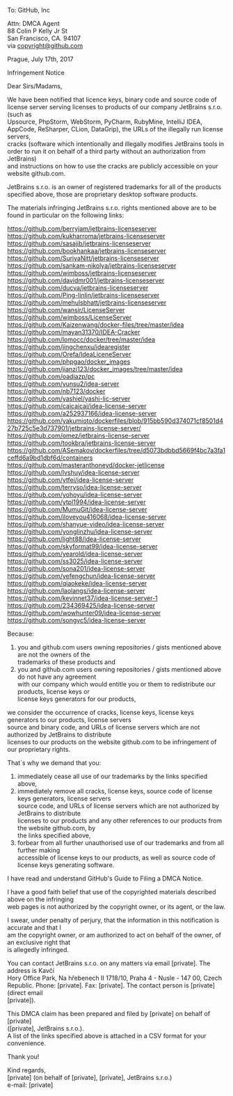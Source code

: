 To: GitHub, Inc  
  
Attn: DMCA Agent  
88 Colin P Kelly Jr St  
San Francisco, CA. 94107  
via copyright@github.com  
  
Prague, July 17th, 2017  
  
Infringement Notice  
  
Dear Sirs/Madams,  
  
We have been notified that licence keys, binary code and source code of license server serving licenses to products of our company JetBrains s.r.o. (such as  
Upsource, PhpStorm, WebStorm, PyCharm, RubyMine, IntelliJ IDEA, AppCode, ReSharper, CLion, DataGrip), the URLs of the illegally run license servers,  
cracks (software which intentionally and illegally modifies JetBrains tools in order to run it on behalf of a third party without an authorization from JetBrains)  
and instructions on how to use the cracks are publicly accessible on your website github.com.  
  
JetBrains s.r.o. is an owner of registered trademarks for all of the products specified above, those are proprietary desktop software products.  
  
The materials infringing JetBrains s.r.o. rights mentioned above are to be found in particular on the following links:  
  
https://github.com/berryjam/jetbrains-licenseserver  
https://github.com/kukharroma/jetbrains-licenseserver  
https://github.com/sasajib/jetbrains-licenseserver  
https://github.com/bookhankaa/jetbrains-licenseserver  
https://github.com/SuriyaNitt/jetbrains-licenseserver  
https://github.com/sankam-nikolya/jetbrains-licenseserver  
https://github.com/wjmboss/jetbrains-licenseserver  
https://github.com/davidmr001/jetbrains-licenseserver  
https://github.com/ducva/jetbrains-licenseserver  
https://github.com/Ping-linlin/jetbrains-licenseserver  
https://github.com/mehulsbhatt/jetbrains-licenseserver  
https://github.com/wansir/LicenseServer  
https://github.com/wjmboss/LicenseServer  
https://github.com/Kaizenwang/docker-files/tree/master/idea  
https://github.com/mayan31370/IDEA-Cracker  
https://github.com/lomocc/docker/tree/master/idea  
https://github.com/jingchenxu/idearegister  
https://github.com/Orefa/IdeaLiceneServer  
https://github.com/phpgao/docker_images  
https://github.com/jianzi123/docker_images/tree/master/idea  
https://github.com/oadiazp/pc  
https://github.com/yunsu2/idea-server  
https://github.com/nb7123/docker  
https://github.com/yashiel/yashi-lic-server  
https://github.com/caicaicai/idea-license-server  
https://github.com/a252937166/idea-license-server  
https://github.com/yakumioto/dockerfiles/blob/915bb590d374071cf8501d427b725c5e3d737901/jetbrains-license-server/  
https://github.com/omez/jetbrains-license-server  
https://github.com/tookbra/jetbrains-license-server  
https://github.com/ASemakov/dockerfiles/tree/d5073bdbbd5669f4bc7a3fa1ceffd6a9bd1dbf6d/containers  
https://github.com/masteranthoneyd/docker-jetlicense  
https://github.com/lvshuy/idea-license-server  
https://github.com/ytfei/idea-license-server  
https://github.com/terryso/idea-license-server  
https://github.com/yohoyu/idea-license-server  
https://github.com/ytpl1994/idea-license-server  
https://github.com/MumuGit/idea-license-server  
https://github.com/iloveyou416068/idea-license-server  
https://github.com/shanyue-video/idea-license-server  
https://github.com/yonglinzhu/idea-license-server  
https://github.com/light88/idea-license-server  
https://github.com/skyformat99/idea-license-server  
https://github.com/yearold/idea-license-server  
https://github.com/ss3025/idea-license-server  
https://github.com/sona201/idea-license-server  
https://github.com/yefengchun/idea-license-server  
https://github.com/qiaokeke/idea-license-server  
https://github.com/laolangs/idea-license-server  
https://github.com/kevinnet37/idea-license-server-1  
https://github.com/234369425/idea-license-server  
https://github.com/wowhunter09/idea-license-server  
https://github.com/songyc5/idea-license-server  
  
Because:  
1) you and github.com users owning repositories / gists mentioned above are not the owners of the  
trademarks of these products and  
2) you and github.com users owning repositories / gists mentioned above do not have any agreement  
with our company which would entitle you or them to redistribute our products, license keys or  
license keys generators for our products,  
  
we consider the occurrence of cracks, license keys, license keys generators to our products, license servers  
source and binary code, and URLs of license servers which are not authorized by JetBrains to distribute  
licenses to our products on the website github.com to be infringement of our proprietary rights.  
  
That´s why we demand that you:  
1) immediately cease all use of our trademarks by the links specified above,  
2) immediately remove all cracks, license keys, source code of license keys generators, license servers  
source code, and URLs of license servers which are not authorized by JetBrains to distribute  
licenses to our products and any other references to our products from the website github.com, by  
the links specified above,  
3) forbear from all further unauthorised use of our trademarks and from all further making  
accessible of license keys to our products, as well as source code of license keys generating software.  
  
I have read and understand GitHub's Guide to Filing a DMCA Notice.  
  
I have a good faith belief that use of the copyrighted materials described above on the infringing  
web pages is not authorized by the copyright owner, or its agent, or the law.  
  
I swear, under penalty of perjury, that the information in this notification is accurate and that I  
am the copyright owner, or am authorized to act on behalf of the owner, of an exclusive right that  
is allegedly infringed.  
  
You can contact JetBrains s.r.o. on any matters via email [private]. The address is Kavčí  
Hory Office Park, Na hřebenech II 1718/10, Praha 4 - Nusle - 147 00, Czech Republic. Phone: [private]. Fax: [private]. The contact person is [private] (direct email  
[private]).  
  
This DMCA claim has been prepared and filed by [private] on behalf of [private]  
([private], JetBrains s.r.o.).  
A list of the links specified above is attached in a CSV format for your convenience.  
  
Thank you!  
  
Kind regards,  
[private] (on behalf of [private], [private], JetBrains s.r.o.)  
e-mail: [private]
